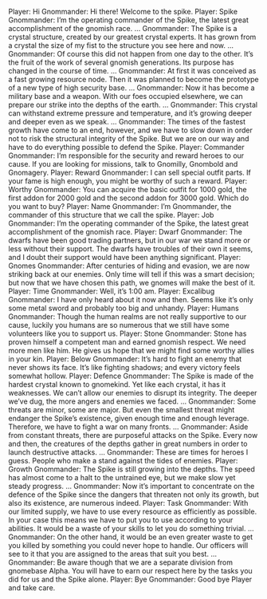 Player: Hi
Gnommander: Hi there! Welcome to the spike.
Player: Spike
Gnommander: I’m the operating commander of the Spike, the latest great accomplishment of the gnomish race. …
Gnommander: The Spike is a crystal structure, created by our greatest crystal experts. It has grown from a crystal the size of my fist to the structure you see here and now. …
Gnommander: Of course this did not happen from one day to the other. It’s the fruit of the work of several gnomish generations. Its purpose has changed in the course of time. …
Gnommander: At first it was conceived as a fast growing resource node. Then it was planned to become the prototype of a new type of high security base. …
Gnommander: Now it has become a military base and a weapon. With our foes occupied elsewhere, we can prepare our strike into the depths of the earth. …
Gnommander: This crystal can withstand extreme pressure and temperature, and it’s growing deeper and deeper even as we speak. …
Gnommander: The times of the fastest growth have come to an end, however, and we have to slow down in order not to risk the structural integrity of the Spike. But we are on our way and have to do everything possible to defend the Spike.
Player: Commander
Gnommander: I’m responsible for the security and reward heroes to our cause. If you are looking for missions, talk to Gnomilly, Gnombold and Gnomagery.
Player: Reward
Gnommander: I can sell special outfit parts. If your fame is high enough, you might be worthy of such a reward.
Player: Worthy
Gnommander: You can acquire the basic outfit for 1000 gold, the first addon for 2000 gold and the second addon for 3000 gold. Which do you want to buy?
Player: Name
Gnommander: I’m Gnommander, the commander of this structure that we call the spike.
Player: Job
Gnommander: I’m the operating commander of the Spike, the latest great accomplishment of the gnomish race.
Player: Dwarf
Gnommander: The dwarfs have been good trading partners, but in our war we stand more or less without their support. The dwarfs have troubles of their own it seems, and I doubt their support would have been anything significant.
Player: Gnomes
Gnommander: After centuries of hiding and evasion, we are now striking back at our enemies. Only time will tell if this was a smart decision; but now that we have chosen this path, we gnomes will make the best of it.
Player: Time
Gnommander: Well, it’s 1:00 am.
Player: Excalibug
Gnommander: I have only heard about it now and then. Seems like it’s only some metal sword and probably too big and unhandy.
Player: Humans
Gnommander: Though the human realms are not really supportive to our cause, luckily you humans are so numerous that we still have some volunteers like you to support us.
Player: Stone
Gnommander: Stone has proven himself a competent man and earned gnomish respect. We need more men like him. He gives us hope that we might find some worthy allies in your kin.
Player: Below
Gnommander: It’s hard to fight an enemy that never shows its face. It’s like fighting shadows; and every victory feels somewhat hollow.
Player: Defence
Gnommander: The Spike is made of the hardest crystal known to gnomekind. Yet like each crystal, it has it weaknesses. We can’t allow our enemies to disrupt its integrity. The deeper we’ve dug, the more angers and enemies we faced. …
Gnommander: Some threats are minor, some are major. But even the smallest threat might endanger the Spike’s existence, given enough time and enough leverage. Therefore, we have to fight a war on many fronts. …
Gnommander: Aside from constant threats, there are purposeful attacks on the Spike. Every now and then, the creatures of the depths gather in great numbers in order to launch destructive attacks. …
Gnommander: These are times for heroes I guess. People who make a stand against the tides of enemies.
Player: Growth
Gnommander: The Spike is still growing into the depths. The speed has almost come to a halt to the untrained eye, but we make slow yet steady progress. …
Gnommander: Now it’s important to concentrate on the defence of the Spike since the dangers that threaten not only its growth, but also its existence, are numerous indeed.
Player: Task
Gnommander: With our limited supply, we have to use every resource as efficiently as possible. In your case this means we have to put you to use according to your abilities. It would be a waste of your skills to let you do something trivial. …
Gnommander: On the other hand, it would be an even greater waste to get you killed by something you could never hope to handle. Our officers will see to it that you are assigned to the areas that suit you best. …
Gnommander: Be aware though that we are a separate division from gnomebase Alpha. You will have to earn our respect here by the tasks you did for us and the Spike alone.
Player: Bye
Gnommander: Good bye Player and take care.